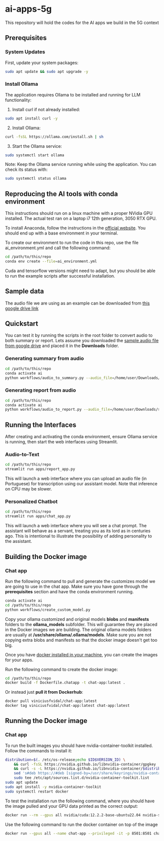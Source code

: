 # ai-apps-5g
This repository will hold the codes for the AI apps we build in the 5G context

## Prerequisites

### System Updates
First, update your system packages:
```bash
sudo apt update && sudo apt upgrade -y
```

### Install Ollama
The application requires Ollama to be installed and running for LLM functionality:

1. Install curl if not already installed:
```bash
sudo apt install curl -y
```

2. Install Ollama:
```bash
curl -fsSL https://ollama.com/install.sh | sh
```

3. Start the Ollama service:
```bash
sudo systemctl start ollama
```

Note: Keep the Ollama service running while using the application. You can check its status with:
```bash
sudo systemctl status ollama
```

## Reproducing the AI tools with conda environment
This instructions should run on a linux machine with a proper NVidia GPU installed. The actual test ran on a laptop i7 12th generation, 3050 RTX GPU.

To install Anaconda, follow the instructions in the [official website](https://www.anaconda.com/download). You should end up with a base environment in your terminal.

To create our environment to run the code in this repo, use the file ai_environment.yml and call the following command:

```bash
cd /path/to/this/repo
conda env create --file=ai_environment.yml
```

Cuda and tensorflow versions might need to adapt, but you should be able to run the example scripts after successful installation.

## Sample data
The audio file we are using as an example can be downloaded from [this google drive link](https://drive.google.com/file/d/1Y_76o_JHO1fKb_lL-e-7G7UnnCcN1Ea6/view?usp=drive_link)

## Quickstart
You can test it by running the scripts in the root folder to convert audio to both summary or report. Lets assume you downloaded the [sample audio file from google drive](https://drive.google.com/file/d/1Y_76o_JHO1fKb_lL-e-7G7UnnCcN1Ea6/view?usp=drive_link) and placed it in the **Downloads** folder.

### Generating summary from audio
```bash
cd /path/to/this/repo
conda activate ai
python workflows/audio_to_summary.py --audio_file=/home/user/Downloads/secao_3.mpeg
```

### Generating report from audio

```bash
cd /path/to/this/repo
conda activate ai
python workflows/audio_to_report.py --audio_file=/home/user/Downloads/secao_3.mpeg
```

## Running the Interfaces
After creating and activating the conda environment, ensure Ollama service is running, then start the web interfaces using Streamlit.

### Audio-to-Text
```bash
cd /path/to/this/repo
streamlit run apps/report_app.py
```

This will launch a web interface where you can upload an audio file (in Portuguese) for transcription using our assistant model. Note that inference on CPU may be slower.

### Personalized Chatbot
```bash
cd /path/to/this/repo
streamlit run apps/chat_app.py
```

This will launch a web interface where you will see a chat prompt. The assistant will behave as a servant, treating you as its lord as in centuries ago. This is intentional to illustrate the possibility of adding personality to the assistant.

## Building the Docker image
### Chat app
Run the following command to pull and generate the customizes model we are going to use in the chat app. Make sure you have gone through the __prerequisites__ section and have the conda environment running.

```bash
conda activate ai
cd /path/to/this/repo
python workflows/create_custom_model.py
```

Copy your ollama customized and original models __blobs__ and __manifests__ folders to the **ollama_models** subfolder. This will guarantee they are placed in the Docker images we are building. The original ollama models folders are usually at __/usr/share/ollama/.ollama/models__. Make sure you are not copying extra blobs and manifests so that the docker image doesn't get too big.

Once you have [docker installed in your machine](https://docs.docker.com/engine/install/), you can create the images for your apps.

Run the following command to create the docker image:

```bash
cd /path/to/this/repo
docker build -f Dockerfile.chatapp -t chat-app:latest .
```

Or instead just **pull it from Dockerhub**:
```bash
docker pull viniciusfvidal/chat-app:latest
docker tag viniciusfvidal/chat-app:latest chat-app:latest
```

## Running the Docker image
### Chat app
To run the built images you should have nvidia-container-toolkit installed. Follow the commands to install it:

```bash
distribution=$(. /etc/os-release;echo $ID$VERSION_ID) \
    && curl -fsSL https://nvidia.github.io/libnvidia-container/gpgkey | sudo gpg --dearmor -o /usr/share/keyrings/nvidia-container-toolkit-keyring.gpg \
    && curl -s -L https://nvidia.github.io/libnvidia-container/$distribution/libnvidia-container.list | \
    sed 's#deb https://#deb [signed-by=/usr/share/keyrings/nvidia-container-toolkit-keyring.gpg] https://#g' | \
    sudo tee /etc/apt/sources.list.d/nvidia-container-toolkit.list
sudo apt update
sudo apt install -y nvidia-container-toolkit
sudo systemctl restart docker
```

To test the installation run the following command, where you should have the image pulled and your GPU data printed as the correct output:

```bash
docker run --rm --gpus all nvidia/cuda:12.2.2-base-ubuntu22.04 nvidia-smi
```

Use the following command to run the docker container on top of the image
```bash
docker run --gpus all --name chat-app --privileged -it -p 8501:8501 chat-app:latest
```
